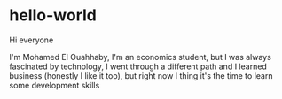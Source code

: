 # hello-world

Hi everyone 

I'm Mohamed El Ouahhaby, I'm an economics student, but I was always fascinated by technology,
I went through a different path and I learned business (honestly I like it too), but right now I thing it's the time to learn some development skills
